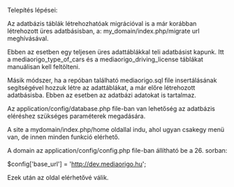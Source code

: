 Telepítés lépései:

Az adatbázis táblák létrehozhatóak migrációval is a már korábban létrehozott üres adatbásisban, a: my_domain/index.php/migrate url meghívásával.

Ebben az esetben egy teljesen üres adattáblákkal teli adatbásist kapunk.
Itt a mediaorigo_type_of_cars és a mediaorigo_driving_license táblákat manuálisan kell feltölteni.

Másik módszer, ha a repóban található mediaorigo.sql file insertálásának segítségével hozzuk létre az adattáblákat, a már előre létrehozott adatbásisba. Ebben az esetben az adatbázi adatokat is tartalmaz.

Az application/config/database.php file-ban van lehetőség az adatbázis eléréshez szükséges paraméterek megadására.

A site a mydomain/index.php/home oldallal indu, ahol ugyan csakegy menü van, de innen minden funkció elérhető.

A domain az application/config/config.php file-ban állítható be a 26. sorban:

$config['base_url'] = 'http://dev.mediaorigo.hu';

Ezek után az oldal elérhetővé válik.
